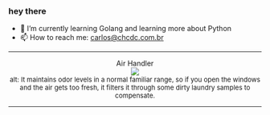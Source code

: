 ### hey there 

- :seedling: I’m currently learning Golang and learning more about Python
- :mailbox: How to reach me: carlos@chcdc.com.br


---


<!-- xkcd -->
<p align="center">Air Handler</br><img src=https://imgs.xkcd.com/comics/air_handler.png></br><font size =2>alt: It maintains odor levels in a normal familiar range, so if you open the windows and the air gets too fresh, it filters it through some dirty laundry samples to compensate.</br></font></p></table></p> 


<!-- xkcd -->
---
